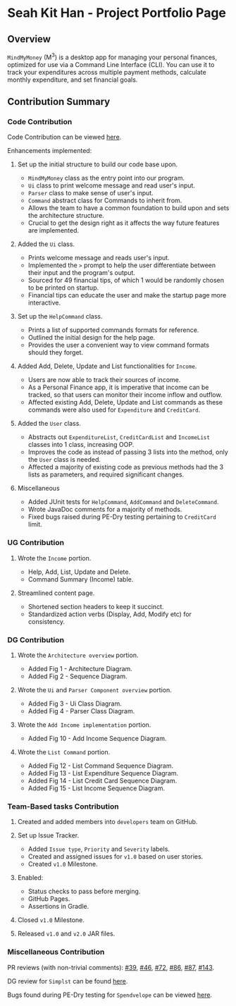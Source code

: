 # Seah Kit Han - Project Portfolio Page

## Overview
`MindMyMoney` (M<sup>3</sup>) is a desktop app for managing your personal finances, optimized for use via a Command Line
Interface (CLI). You can use it to track your expenditures across multiple payment methods, calculate monthly
expenditure, and set financial goals.

## Contribution Summary

### Code Contribution
Code Contribution can be viewed [here](https://nus-cs2113-ay2122s2.github.io/tp-dashboard/?search=khseah&breakdown=true).

Enhancements implemented:
1. Set up the initial structure to build our code base upon.
   - `MindMyMoney` class as the entry point into our program.
   - `Ui` class to print welcome message and read user's input.
   - `Parser` class to make sense of user's input.
   - `Command` abstract class for Commands to inherit from.
   - Allows the team to have a common foundation to build upon and sets the architecture structure.
   - Crucial to get the design right as it affects the way future features are implemented.
   
2. Added the `Ui` class.
   - Prints welcome message and reads user's input.
   - Implemented the `>` prompt to help the user differentiate between their input and the program's output.
   - Sourced for 49 financial tips, of which 1 would be randomly chosen to be printed on startup.
   - Financial tips can educate the user and make the startup page more interactive.
   
3. Set up the `HelpCommand` class.
   - Prints a list of supported commands formats for reference.
   - Outlined the initial design for the help page.
   - Provides the user a convenient way to view command formats should they forget.
   
4. Added Add, Delete, Update and List functionalities for `Income`.
   - Users are now able to track their sources of income.
   - As a Personal Finance app, it is imperative that income can be tracked, so that users can monitor their income
inflow and outflow.
   - Affected existing Add, Delete, Update and List commands as these commands were also used for `Expenditure` and
`CreditCard`.
   
5. Added the `User` class.
   - Abstracts out `ExpenditureList`, `CreditCardList` and `IncomeList` classes into 1 class, increasing OOP.
   - Improves the code as instead of passing 3 lists into the method, only the `User` class is needed.
   - Affected a majority of existing code as previous methods had the 3 lists as parameters, and required significant 
changes.
   
6. Miscellaneous
   - Added JUnit tests for `HelpCommand`, `AddCommand` and `DeleteCommand`.
   - Wrote JavaDoc comments for a majority of methods.
   - Fixed bugs raised during PE-Dry testing pertaining to `CreditCard` limit.

### UG Contribution
1. Wrote the `Income` portion.
   - Help, Add, List, Update and Delete.
   - Command Summary (Income) table.


2. Streamlined content page.
   - Shortened section headers to keep it succinct.
   - Standardized action verbs (Display, Add, Modify etc) for consistency.

### DG Contribution
1. Wrote the `Architecture overview` portion.
   - Added Fig 1 - Architecture Diagram.
   - Added Fig 2 - Sequence Diagram.
   
2. Wrote the `Ui` and `Parser Component overview` portion.
   - Added Fig 3 - Ui Class Diagram.
   - Added Fig 4 - Parser Class Diagram.

3. Wrote the `Add Income implementation` portion.
   - Added Fig 10 - Add Income Sequence Diagram.
   
4. Wrote the `List Command` portion.
   - Added Fig 12 - List Command Sequence Diagram.
   - Added Fig 13 - List Expenditure Sequence Diagram.
   - Added Fig 14 - List Credit Card Sequence Diagram.
   - Added Fig 15 - List Income Sequence Diagram.

### Team-Based tasks Contribution
1. Created and added members into `developers` team on GitHub.

2. Set up Issue Tracker.
   - Added `Issue type`, `Priority` and `Severity` labels.
   - Created and assigned issues for `v1.0` based on user stories.
   - Created `v1.0` Milestone.
   
3. Enabled:
   - Status checks to pass before merging.
   - GitHub Pages.
   - Assertions in Gradle.

5. Closed `v1.0` Milestone.

7. Released `v1.0` and `v2.0` JAR files.

### Miscellaneous Contribution
PR reviews (with non-trivial comments):
[#39](https://github.com/AY2122S2-CS2113T-T10-4/tp/pull/39), [#46](https://github.com/AY2122S2-CS2113T-T10-4/tp/pull/46), 
[#72](https://github.com/AY2122S2-CS2113T-T10-4/tp/pull/72), [#86](https://github.com/AY2122S2-CS2113T-T10-4/tp/pull/86), 
[#87](https://github.com/AY2122S2-CS2113T-T10-4/tp/pull/87), [#143](https://github.com/AY2122S2-CS2113T-T10-4/tp/pull/143).

DG review for `Simplst` can be found [here](https://github.com/nus-cs2113-AY2122S2/tp/pull/6/files/4125efa69fbb7ffda1b2ade950ec48b6e80f5baf).

Bugs found during PE-Dry testing for `Spendvelope` can be viewed [here](https://github.com/khseah/ped/issues).
